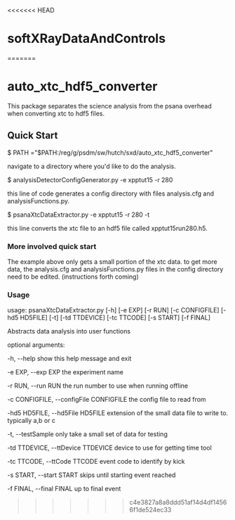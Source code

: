 <<<<<<< HEAD
# softXRayDataAndControls
=======
# auto_xtc_hdf5_converter

This package separates the science analysis from the psana overhead when converting xtc to hdf5 files.

## Quick Start

</pre>$ PATH ="$PATH:/reg/g/psdm/sw/hutch/sxd/auto_xtc_hdf5_converter" </pre>

navigate to a directory where you'd like to do the analysis.

</pre>$ analysisDetectorConfigGenerator.py -e xpptut15 -r 280 </pre>

this line of code generates a config directory with files analysis.cfg and analysisFunctions.py.


</pre>$ psanaXtcDataExtractor.py -e xpptut15 -r 280 -t </pre>

this line converts the xtc file to an hdf5 file called xpptut15run280.h5.

### More involved quick start

The example above only gets a small portion of the xtc data. to get more data, the analysis.cfg and analysisFunctions.py files in the config directory need to be edited. (instructions forth coming)

### Usage

usage: psanaXtcDataExtractor.py [-h] [-e EXP] [-r RUN] [-c CONFIGFILE]
                                [-hd5 HD5FILE] [-t] [-td TTDEVICE]
                                [-tc TTCODE] [-s START] [-f FINAL]

Abstracts data analysis into user functions

optional arguments:

  -h, --help            show this help message and exit

  -e EXP, --exp EXP     the experiment name

  -r RUN, --run RUN     the run number to use when running offline

  -c CONFIGFILE, --configFile CONFIGFILE
                        the config file to read from

  -hd5 HD5FILE, --hd5File HD5FILE
                        extension of the small data file to write to.
                        typically a,b or c

  -t, --testSample      only take a small set of data for testing

  -td TTDEVICE, --ttDevice TTDEVICE
                        device to use for getting time tool

  -tc TTCODE, --ttCode TTCODE
                        event code to identify by kick

  -s START, --start START
                        skips until starting event reached

  -f FINAL, --final FINAL
                        up to final event

>>>>>>> c4e3827a8a8ddd51af14d4df14566f1de524ec33
